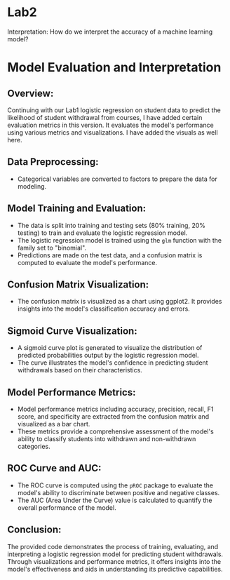 # Lab2
Interpretation: How do we interpret the accuracy of a machine learning model?
# Model Evaluation and Interpretation

## Overview:
Continuing with our Lab1 logistic regression on student data to predict the likelihood of student withdrawal from courses, I have added certain evaluation metrics in this version. It evaluates the model's performance using various metrics and visualizations. I have added the visuals as well here.

## Data Preprocessing:
- Categorical variables are converted to factors to prepare the data for modeling.

## Model Training and Evaluation:
- The data is split into training and testing sets (80% training, 20% testing) to train and evaluate the logistic regression model.
- The logistic regression model is trained using the `glm` function with the family set to "binomial".
- Predictions are made on the test data, and a confusion matrix is computed to evaluate the model's performance.

## Confusion Matrix Visualization:
- The confusion matrix is visualized as a chart using ggplot2. It provides insights into the model's classification accuracy and errors.

## Sigmoid Curve Visualization:
- A sigmoid curve plot is generated to visualize the distribution of predicted probabilities output by the logistic regression model.
- The curve illustrates the model's confidence in predicting student withdrawals based on their characteristics.

## Model Performance Metrics:
- Model performance metrics including accuracy, precision, recall, F1 score, and specificity are extracted from the confusion matrix and visualized as a bar chart.
- These metrics provide a comprehensive assessment of the model's ability to classify students into withdrawn and non-withdrawn categories.

## ROC Curve and AUC:
- The ROC curve is computed using the `pROC` package to evaluate the model's ability to discriminate between positive and negative classes.
- The AUC (Area Under the Curve) value is calculated to quantify the overall performance of the model.

## Conclusion:
The provided code demonstrates the process of training, evaluating, and interpreting a logistic regression model for predicting student withdrawals. Through visualizations and performance metrics, it offers insights into the model's effectiveness and aids in understanding its predictive capabilities.
